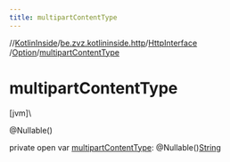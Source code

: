 ```yaml
---
title: multipartContentType
---
```

//[KotlinInside](../../../../index.html)/[be.zvz.kotlininside.http](../../index.html)/[HttpInterface](../index.html)
/[Option](index.html)/[multipartContentType](multipart-content-type.html)

# multipartContentType

[jvm]\

@Nullable()

private open var [multipartContentType](multipart-content-type.html):
@Nullable()[String](https://docs.oracle.com/javase/7/docs/api/java/lang/String.html)




